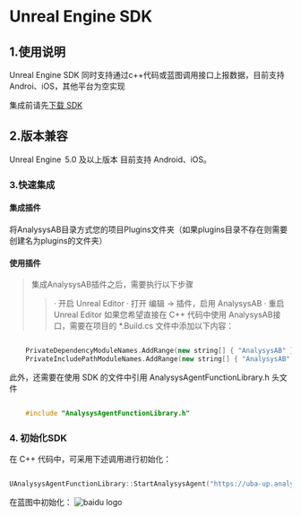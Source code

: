 # Unreal Engine SDK
## 1.使用说明
Unreal Engine SDK 同时支持通过c++代码或蓝图调用接口上报数据，目前支持Androi、iOS，其他平台为空实现

集成前请先[下载 SDK](https://github.com/jiguang-uba/ans-unreal-sdk)

## 2.版本兼容
Unreal Engine 5.0 及以上版本
目前支持 Android、iOS。

### 3.快速集成

#### 集成插件
 将AnalysysAB目录方式您的项目Plugins文件夹（如果plugins目录不存在则需要创建名为plugins的文件夹）
#### 使用插件
>集成AnalysysAB插件之后，需要执行以下步骤
>> · 开启 Unreal Editor
>> · 打开 编辑 → 插件，启用 AnalysysAB
>> · 重启Unreal Editor
 如果您希望直接在 C++ 代码中使用 AnalysysAB接口，需要在项目的 *.Build.cs 文件中添加以下内容：
```C++

    PrivateDependencyModuleNames.AddRange(new string[] { "AnalysysAB" });
    PrivateIncludePathModuleNames.AddRange(new string[] { "AnalysysAB" });
```

此外，还需要在使用 SDK 的文件中引用 AnalysysAgentFunctionLibrary.h 头文件
```C++

    #include "AnalysysAgentFunctionLibrary.h"
```
### 4. 初始化SDK
在 C++ 代码中，可采用下述调用进行初始化：
```C++

UAnalysysAgentFunctionLibrary::StartAnalysysAgent("https://uba-up.analysysdata.com","c909fyjrehss","APPLE",2);

```

在蓝图中初始化：
![baidu logo]([https://img-blog.csdnimg.cn/img_convert/0aaf388e02c6bd9beaec2cefff89c858.png](https://github.com/jiguang-uba/ans-unreal-sdk/blob/main/ue4-analysys.png?raw=true))

